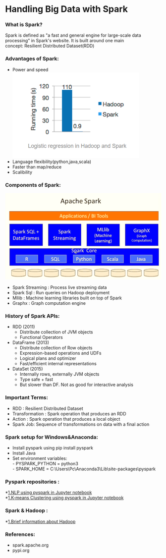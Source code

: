 # Handling Big Data with Spark  
  
### What is Spark?  
  Spark is defined as "a fast and general engine for large-scale data processing" in Spark's website. It is built around one main  
  concept: Resilient Distributed Dataset(RDD)  
    
### Advantages of Spark:  
   - Power and speed  
   ![Running Time Comparison](/image/runningtime.png)  
   - Language flexibility(python,java,scala)  
   - Faster than map/reduce  
   - Scalibility  
     
### Components of Spark:  
  ![Spark Architecture](/image/sparkarcht.png)  
   - Spark Streaming : Process live streaming data    
   - Spark Sql : Run queries on Hadoop deployment    
   - Mllib : Machine learning libraries built on top of Spark  
   - Graphx : Graph computation engine  
  
### History of Spark APIs:  
   - RDD (2011)  
     - Distribute collection of JVM objects  
     - Functional Operators  
   - DataFrame (2013)
     - Distribute collection of Row objects  
     - Expression-based operations and UDFs  
     - Logical plans and optimizer  
     - Fast/efficient internal representations  
   - DataSet (2015)  
     - Internally rows, externally JVM objects  
     - Type safe + fast
     - But slower than DF. Not as good for interactive analysis
### Important Terms:  
   - RDD : Resilient Distributed Dataset
   - Transformation : Spark operation that produces an RDD
   - Action : Spark operation that produces a local object
   - Spark Job: Sequence of transformations on data with a final action 
  
### Spark setup for Windows&Anaconda:  
   - Install pyspark using pip install pyspark  
   - Install Java
   - Set environment variables:  
    - PYSPARK_PYTHON = python3  
    - SPARK_HOME = C:\Users\Pc\Anaconda3\Lib\site-packages\pyspark  
   
 ### Pyspark repositories :  
 *[1.NLP using pyspark in Jupyter notebook](/NLP_basics.ipynb)  
 *[1.K-means Clustering using pyspark in Jupyter notebook](/Kmeans_clustering.ipynb) 
 ### Spark & Hadoop :  
 *[1.Brief information about Hadoop ](/Brief_Hadoop.md)
 ### References:  
   - spark.apache.org
   - pypi.org
